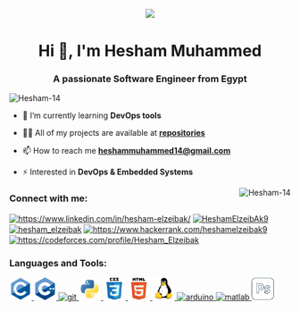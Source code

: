 <p align="center"><img src='https://media.giphy.com/media/qgQUggAC3Pfv687qPC/giphy.gif'/></p>
<h1 align="center">Hi 👋, I'm Hesham Muhammed</h1>
<h3 align="center">A passionate Software Engineer from Egypt</h3>

<p align="left"> <img src="https://komarev.com/ghpvc/?username=Hesham-14&label=Profile%20views&color=0e75b6&style=flat" alt="Hesham-14" /> </p>

- 🌱 I’m currently learning **DevOps tools**

- 👨‍💻 All of my projects are available at [**repositories**](https://github.com/Hesham-14?tab=repositories)

- 📫 How to reach me **heshammuhammed14@gmail.com**

- ⚡ Interested in **DevOps & Embedded Systems**

<p><img align="Right" src="https://github-readme-stats.vercel.app/api/top-langs?username=Hesham-14&show_icons=true&locale=en&layout=compact" alt="Hesham-14" /></p>

<h3 align="left">Connect with me:</h3>
<p align="left">
<a href="https://www.linkedin.com/in/hesham-elzeibak/" target="blank"><img align="center" src="https://raw.githubusercontent.com/rahuldkjain/github-profile-readme-generator/master/src/images/icons/Social/linked-in-alt.svg" alt="https://www.linkedin.com/in/hesham-elzeibak/" height="30" width="40" /></a>
<a href="https://www.facebook.com/HeshamElzeibAk9" target="blank"><img align="center" src="https://raw.githubusercontent.com/rahuldkjain/github-profile-readme-generator/master/src/images/icons/Social/facebook.svg" alt="HeshamElzeibAk9" height="30" width="40" /></a>
<a href="https://www.instagram.com/hesham_elzeibak/" target="blank"><img align="center" src="https://raw.githubusercontent.com/rahuldkjain/github-profile-readme-generator/master/src/images/icons/Social/instagram.svg" alt="hesham_elzeibak" height="30" width="40" /></a>
<a href="https://www.hackerrank.com/heshamelzeibak9" target="blank"><img align="center" src="https://raw.githubusercontent.com/rahuldkjain/github-profile-readme-generator/master/src/images/icons/Social/hackerrank.svg" alt="https://www.hackerrank.com/heshamelzeibak9" height="30" width="40" /></a>
<a href="https://codeforces.com/profile/Hesham_Elzeibak" target="blank"><img align="center" src="https://raw.githubusercontent.com/rahuldkjain/github-profile-readme-generator/master/src/images/icons/Social/codeforces.svg" alt="https://codeforces.com/profile/Hesham_Elzeibak" height="30" width="40" /></a>
</p>



<h3 align="left">Languages and Tools:</h3>
<p align="left"> <a href="https://www.cprogramming.com/" target="_blank" rel="noreferrer"> <img src="https://raw.githubusercontent.com/devicons/devicon/master/icons/c/c-original.svg" alt="c" width="40" height="40"/> </a> 
<a href="https://www.w3schools.com/cpp/" target="_blank" rel="noreferrer"> <img src="https://raw.githubusercontent.com/devicons/devicon/master/icons/cplusplus/cplusplus-original.svg" alt="cplusplus" width="40" height="40"/> </a> <a href="https://git-scm.com/" target="_blank" rel="noreferrer"> <img src="https://www.vectorlogo.zone/logos/git-scm/git-scm-icon.svg" alt="git" width="40" height="40"/> </a> 
<a href="https://www.python.org" target="_blank" rel="noreferrer"> <img src="https://raw.githubusercontent.com/devicons/devicon/master/icons/python/python-original.svg" alt="python" width="40" height="40"/> </a> 
<a href="https://www.w3schools.com/css/" target="_blank" rel="noreferrer"> <img src="https://raw.githubusercontent.com/devicons/devicon/master/icons/css3/css3-original-wordmark.svg" alt="css3" width="40" height="40"/> </a> 
<a href="https://www.w3.org/html/" target="_blank" rel="noreferrer"> <img src="https://raw.githubusercontent.com/devicons/devicon/master/icons/html5/html5-original-wordmark.svg" alt="html5" width="40" height="40"/> </a> 
<a href="https://www.linux.org/" target="_blank" rel="noreferrer"> <img src="https://raw.githubusercontent.com/devicons/devicon/master/icons/linux/linux-original.svg" alt="linux" width="40" height="40"/> </a> 
<a href="https://www.arduino.cc/" target="_blank" rel="noreferrer"> <img src="https://cdn.worldvectorlogo.com/logos/arduino-1.svg" alt="arduino" width="40" height="40"/> </a> 
<a href="https://www.mathworks.com/" target="_blank" rel="noreferrer"> <img src="https://upload.wikimedia.org/wikipedia/commons/2/21/Matlab_Logo.png" alt="matlab" width="40" height="40"/> </a>  
<a href="https://www.photoshop.com/en" target="_blank" rel="noreferrer"> <img src="https://raw.githubusercontent.com/devicons/devicon/master/icons/photoshop/photoshop-line.svg" alt="photoshop" width="40" height="40"/> </a>
</p>


